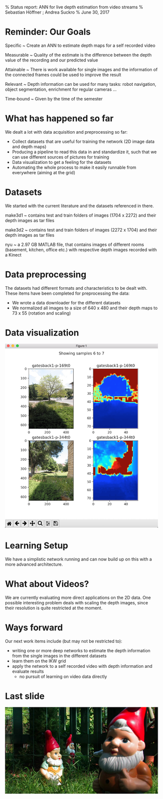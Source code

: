 % Status report: ANN for live depth estimation from video streams
% Sebastian Höffner ; Andrea Suckro
% June 30, 2017


# Reminder: Our Goals

Specific
  ~ Create an ANN to estimate depth maps for a self recorded video

Measurable
  ~ Quality of the estimate is the difference between the depth value of the
  recording and our predicted value

Attainable
  ~ There is work available for single images and the information of the
  connected frames could be used to improve the result

Relevant
  ~ Depth information can be used for many tasks: robot navigation, object segmentation,
  enrichment for regular cameras ...

Time-bound
  ~ Given by the time of the semester


# What has happened so far

We dealt a lot with data acquisition and preprocessing so far:

* Collect datasets that are useful for training the network (2D image data and depth maps)
* Producing a pipeline to read this data in and standardize it, such that we can use  different sources of pictures for training
* Data visualization to get a feeling for the datasets
* Automating the whole process to make it easily runnable from everywhere (aiming at the grid)


# Datasets

We started with the current literature and the datasets referenced in there.

make3d1
~ contains test and train folders of images (1704 x 2272) and their depth images as tar files

make3d2
~ contains test and train folders of images (2272 x 1704) and their depth images as tar files

nyu
~ a 2.97 GB MATLAB file, that contains images of different rooms (basement, kitchen, office etc.) with respective depth images recorded with a Kinect


# Data preprocessing

The datasets had different formats and characteristics to be dealt with. These items have been completed for preprocessing the data:

* We wrote a data downloader for the different datasets
* We normalized all images to a size of 640 x 480 and their depth maps to 73 x 55 (rotation and scaling)


# Data visualization

![Databrowser](docs/presentations/imgs/databrowser.png)


# Learning Setup

We have a simplistic network running and can now build up on this with a more advanced architecture.


# What about Videos?

We are currently evaluating more direct applications on the 2D data. One possible interesting problem deals with scaling the depth images, since their resolution is quite restricted at the moment.


# Ways forward

Our next work items include (but may not be restricted to):

* writing one or more deep networks to estimate the depth information from the single images in the different datasets
* learn them on the IKW grid
* apply the network to a self recorded video with depth information and evaluate results
    * no pursuit of learning on video data directly


# Last slide

![Everything will work out just fine](docs/presentations/imgs/lastslide.jpg)
